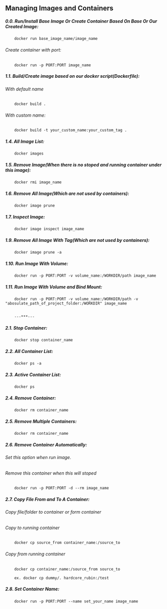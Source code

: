 ## Managing Images and Containers

##### 0.0. Run/Install Base Image Or Create Container Based On Base Or Our Created Image:
        docker run base_image_name/image_name

###### Create container with port:
        docker run -p PORT:PORT image_name

##### 1.1. Build/Create image based on our docker script(Dockerfile):
###### With default name
        docker build .

###### With custom name:
        docker build -t your_custom_name:your_custom_tag .




##### 1.4. All Image List:
        docker images

##### 1.5. Remove Image(When there is no stoped and running container under this image):
        docker rmi image_name

##### 1.6. Remove All Image(Which are not used by containers):
        docker image prune

##### 1.7. Inspect Image:
        docker image inspect image_name 



##### 1.9. Remove All Image With Tag(Which are not used by containers):
        docker image prune -a

##### 1.10. Run Image With Volume:
        docker run -p PORT:PORT -v volume_name:/WORKDIR/path image_name

##### 1.11. Run Image With Volume and Bind Mount:
        docker run -p PORT:PORT -v volume_name:/WORKDIR/path -v "abosulate_path_of_project_folder:/WORKDIR" image_name


        ---***---

##### 2.1. Stop Container:
        docker stop container_name

##### 2.2. All Container List:
        docker ps -a

##### 2.3. Active Container List:
        docker ps

##### 2.4. Remove Container:
        docker rm container_name

##### 2.5. Remove Multiple Containers:
        docker rm container_name

##### 2.6. Remove Container Automatically:
###### Set this option when run image.
###### Remove this container when this will stoped
        docker run -p PORT:PORT -d --rm image_name

##### 2.7. Copy File From and To A Container:
###### Copy file/folder to container or form container
###### Copy to running container
        docker cp source_from container_name:/source_to

###### Copy from running container
        docker cp container_name:/source_from source_to

        ex. docker cp dummy/. hardcore_rubin:/test

##### 2.8. Set Container Name:
        docker run -p PORT:PORT --name set_your_name image_name